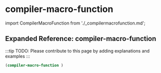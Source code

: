 # compiler-macro-function

import CompilerMacroFunction from './_compilermacrofunction.md';

<CompilerMacroFunction />

## Expanded Reference: compiler-macro-function

:::tip
TODO: Please contribute to this page by adding explanations and examples
:::

```lisp
(compiler-macro-function )
```
